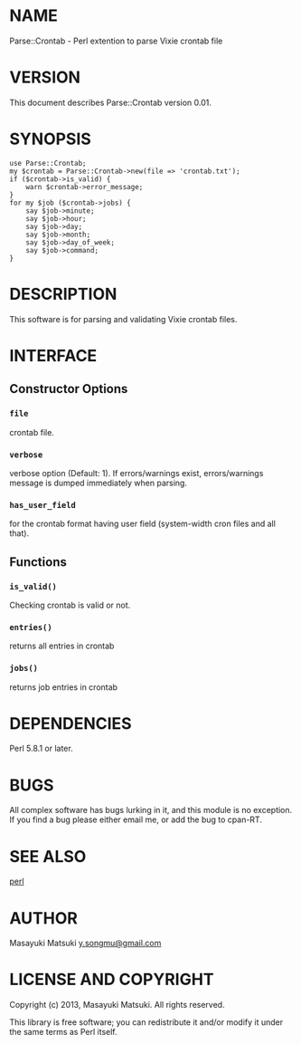 # NAME

Parse::Crontab - Perl extention to parse Vixie crontab file

# VERSION

This document describes Parse::Crontab version 0.01.

# SYNOPSIS

    use Parse::Crontab;
    my $crontab = Parse::Crontab->new(file => 'crontab.txt');
    if ($crontab->is_valid) {
        warn $crontab->error_message;
    }
    for my $job ($crontab->jobs) {
        say $job->minute;
        say $job->hour;
        say $job->day;
        say $job->month;
        say $job->day_of_week;
        say $job->command;
    }

# DESCRIPTION

This software is for parsing and validating Vixie crontab files.

# INTERFACE

## Constructor Options

### `file`

crontab file.

### `verbose`

verbose option (Default: 1).
If errors/warnings exist, errors/warnings message is dumped immediately when parsing.

### `has_user_field`

for the crontab format having user field (system-width cron files and all that).

## Functions

### `is_valid()`

Checking crontab is valid or not.

### `entries()`

returns all entries in crontab

### `jobs()`

returns job entries in crontab

# DEPENDENCIES

Perl 5.8.1 or later.

# BUGS

All complex software has bugs lurking in it, and this module is no
exception. If you find a bug please either email me, or add the bug
to cpan-RT.

# SEE ALSO

[perl](http://search.cpan.org/perldoc?perl)

# AUTHOR

Masayuki Matsuki <y.songmu@gmail.com>

# LICENSE AND COPYRIGHT

Copyright (c) 2013, Masayuki Matsuki. All rights reserved.

This library is free software; you can redistribute it and/or modify
it under the same terms as Perl itself.
